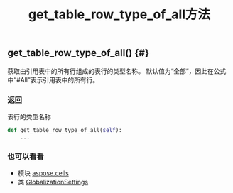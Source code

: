 ﻿---
title: get_table_row_type_of_all方法
second_title: Aspose.Cells for Python via .NET API 参考资料
description:
type: docs
weight: 220
url: /zh/python-net/aspose.cells/globalizationsettings/get_table_row_type_of_all/
is_root: false
---
##  get_table_row_type_of_all() {#}
获取由引用表中的所有行组成的表行的类型名称。
默认值为“全部”，因此在公式中“#All”表示引用表中的所有行。


### 返回

表行的类型名称


```python
def get_table_row_type_of_all(self):
    ...
```





### 也可以看看
* 模块 [aspose.cells](../../)
* 类 [GlobalizationSettings](/cells/zh/python-net/aspose.cells/globalizationsettings)
